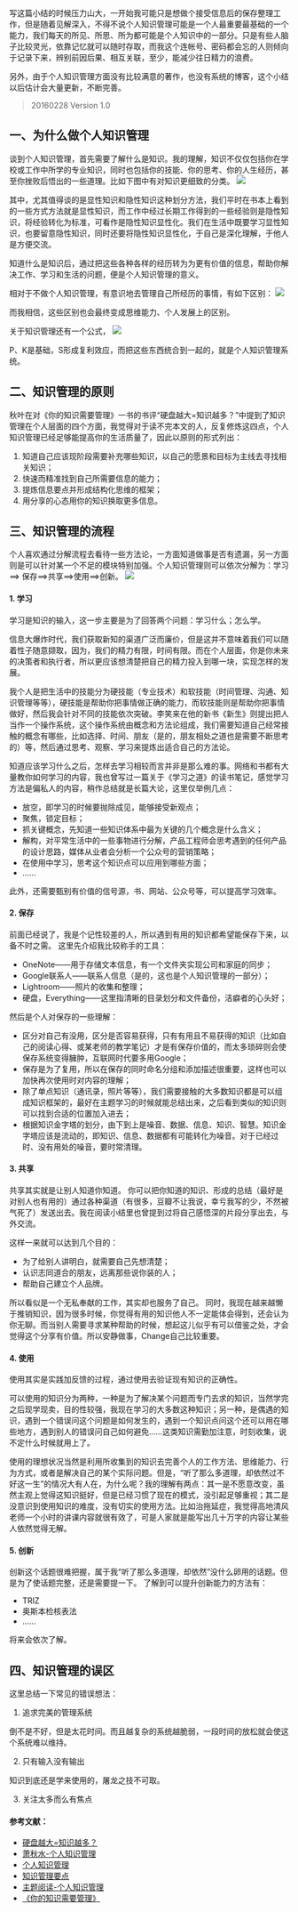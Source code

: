 写这篇小结的时候压力山大，一开始我可能只是想做个接受信息后的保存整理工作，但是随着见解深入，不得不说个人知识管理可能是一个人最重要最基础的一个能力，我们每天的所见、所思、所为都可能是个人知识中的一部分。只是有些人脑子比较灵光，依靠记忆就可以随时存取，而我这个连帐号、密码都会忘的人则倾向于记录下来，辨别前因后果、相互关联，至少，能减少往日精力的浪费。

另外，由于个人知识管理方面没有比较满意的著作，也没有系统的博客，这个小结以后估计会大量更新，不断完善。

> 20160228 Version 1.0

## 一、为什么做个人知识管理
谈到个人知识管理，首先需要了解什么是知识。我的理解，知识不仅仅包括你在学校或工作中所学的专业知识，同时也包括你的技能、你的思考、你的人生经历，甚至你挫败后悟出的一些道理。比如下图中有对知识更细致的分类。
![](https://img1.doubanio.com/view/note/large/public/p32069049.jpg)

其中，尤其值得谈的是显性知识和隐性知识这种划分方法，我们平时在书本上看到的一些方式方法就是显性知识，而工作中经过长期工作得到的一些经验则是隐性知识，将经验转化为标准，可看作是隐性知识显性化。我们在生活中既要学习显性知识，也要留意隐性知识，同时还要将隐性知识显性化，于自己是深化理解，于他人是方便交流。

知道什么是知识后，通过把这些各种各样的经历转为为更有价值的信息，帮助你解决工作、学习和生活的问题，便是个人知识管理的意义。

相对于不做个人知识管理，有意识地去管理自己所经历的事情，有如下区别：
![](https://img3.doubanio.com/view/note/large/public/p32069055.jpg)

而我相信，这些区别也会最终变成思维能力、个人发展上的区别。

关于知识管理还有一个公式，
![](https://img3.doubanio.com/view/note/large/public/p32069060.jpg)

P、K是基础，S形成复利效应，而把这些东西统合到一起的，就是个人知识管理系统。


## 二、知识管理的原则
秋叶在对《你的知识需要管理》一书的书评“硬盘越大=知识越多？”中提到了知识管理在个人层面的四个方面，我觉得对于读不完本文的人，反复修炼这四点，个人知识管理已经足够能提高你的生活质量了，因此以原则的形式列出：
1. 知道自己应该现阶段需要补充哪些知识，以自己的愿景和目标为主线去寻找相关知识；
2. 快速而精准找到自己所需要信息的能力；
3. 提炼信息要点并形成结构化思维的框架；
4. 用分享的心态用你的知识换取更多信息。

## 三、知识管理的流程
个人喜欢通过分解流程去看待一些方法论，一方面知道做事是否有遗漏，另一方面则是可以针对某一个不足的模块特别加强。个人知识管理则可以依次分解为：学习==> 保存==>共享==>使用==>创新。
![](https://img3.doubanio.com/view/note/large/public/p32069080.jpg)

#### 1. 学习
学习是知识的输入，这一步主要是为了回答两个问题：学习什么；怎么学。

信息大爆炸时代，我们获取新知的渠道广泛而廉价，但是这并不意味着我们可以随着性子随意撷取，因为，我们的精力有限，时间有限。而在个人层面，你是你未来的决策者和执行者，所以更应该想清楚把自己的精力投入到哪一块，实现怎样的发展。

我个人是把生活中的技能分为硬技能（专业技术）和软技能（时间管理、沟通、知识管理等等），硬技能是帮助你把事情做正确的能力，而软技能则是帮助你把事情做好，然后我会针对不同的技能依次突破。李笑来在他的新书《新生》则提出把人当作一个操作系统，这个操作系统由概念和方法论组成，我们需要知道自己经常接触的概念有哪些，比如选择、时间、朋友（是的，朋友相处之道也是需要不断思考的）等，然后通过思考、观察、学习来提炼出适合自己的方法论。

知道应该学习什么之后，怎样去学习相较而言并非是那么难的事。网络和书都有大量教你如何学习的内容，我也曾写过一篇关于《学习之道》的读书笔记，感觉学习方法是偏私人的内容，稍作总结就是长篇大论，这里仅举例几点：
- 放空，即学习的时候要抛除成见，能够接受新观点；
- 聚焦，锁定目标；
- 抓关键概念，先知道一些知识体系中最为关键的几个概念是什么含义；
- 解构，对平常生活中的一些事物进行分解，产品工程师会思考遇到的任何产品的设计思路，媒体从业者会分析一个公众号的营销策略；
- 在使用中学习，思考这个知识点可以应用到哪些方面；
- ……

此外，还需要甄别有价值的信号源，书、网站、公众号等，可以提高学习效率。

#### 2. 保存
前面已经说了，我是个记性较差的人，所以遇到有用的知识都希望能保存下来，以备不时之需。
这里先介绍我比较称手的工具：
- OneNote——用于存储文本信息，有一个文件夹实现公司和家庭的同步；
- Google联系人——联系人信息（是的，这也是个人知识管理的一部分）；
- Lightroom——照片的收集和整理；
- 硬盘，Everything——这里指清晰的目录划分和文件备份，洁癖者的心头好；

然后是个人对保存的一些理解：
- 区分对自己有没用，区分是否容易获得，只有有用且不易获得的知识（比如自己的阅读心得、或某老师的教学笔记）才是有保存价值的，而太多琐碎则会使保存系统变得臃肿，互联网时代要多用Google；
- 保存是为了复用，所以在保存的同时命名分组和添加描述很重要，这样也可以加快再次使用时对内容的理解；
- 除了单点知识（通讯录，照片等等），我们需要接触的大多数知识都是可以组成知识框架的，最好在主题学习的时候就能总结出来，之后看到类似的知识则可以找到合适的位置加入进去；
- 根据知识金字塔的划分，由下到上是噪音、数据、信息、知识、智慧。知识金字塔应该是流动的，即知识、信息、数据都有可能转化为噪音。对于已经过时、没有用处的噪音，要时常清理。

#### 3. 共享
共享其实就是让别人知道你知道。 你可以把你知道的知识、形成的总结（最好是对别人也有用的）通过各种渠道（有很多，豆瓣不让我说，幸亏我写的少，不然被气死了）发送出去。我在阅读小结里也曾提到过将自己感悟深的片段分享出去，与外交流。

这样一来就可以达到几个目的：
- 为了给别人讲明白，就需要自己先想清楚；
- 认识志同道合的朋友，远离那些说你装的人；
- 帮助自己建立个人品牌。

所以看似是一个无私奉献的工作，其实却也服务了自己。
同时，我现在越来越懒于推销知识，因为很多时候，你觉得有用的知识他人不一定能体会得到，还会认为你无聊。而当别人需要寻求某种帮助的时候，想起这儿似乎有可以借鉴之处，才会觉得这个分享有价值。所以安静做事，Change自己比较重要。

#### 4. 使用
使用其实是实践加反馈的过程，通过使用去验证现有知识的正确性。

可以使用的知识分为两种，一种是为了解决某个问题而专门去求的知识，当然学完之后现学现卖，目的性较强，我现在学习的大多数这种知识；另一种，是偶遇的知识，遇到一个错误问这个问题是如何发生的，遇到一个知识点问这个还可以用在哪些地方，遇到别人的错误问自己如何避免……这类知识需勤加注意，时刻收集，说不定什么时候就用上了。

使用的理想状况当然是利用所收集到的知识去完善个人的工作方法、思维能力、行为方式，或者是解决自己的某个实际问题。但是，“听了那么多道理，却依然过不好这一生”的情况大有人在，为什么呢？我的理解有两点：其一是不愿意改变，虽然主观上觉得这知识挺好，但是已经习惯了现在的模式，没引起足够重视；其二是没意识到使用知识的难度，没有切实的使用方法。比如治拖延症，我觉得高地清风老师一个小时的讲课内容就很有效了，可是人家就是能写出几十万字的内容让某些人依然觉得无解。

#### 5. 创新
创新这个话题很难把握，属于我“听了那么多道理，却依然”没什么卵用的话题。但是为了使话题完整，还是需要提一下。
了解到可以提升创新能力的方法有：
- TRIZ
- 奥斯本检核表法
- ……

将来会依次了解。

## 四、知识管理的误区
这里总结一下常见的错误想法：
1. 追求完美的管理系统

倒不是不好，但是太花时间。而且越复杂的系统越脆弱，一段时间的放松就会使这个系统难以维持。

2. 只有输入没有输出

知识到底还是学来使用的，屠龙之技不可取。

3. 关注太多而么有焦点

#### 参考文献：
- [硬盘越大=知识越多？](https://book.douban.com/review/3123816/)
- [萧秋水-个人知识管理](http://www.xiaoqiushui.com/archives/category/%E4%B8%AA%E4%BA%BA%E7%9F%A5%E8%AF%86%E7%AE%A1%E7%90%86)
- [个人知识管理](http://www.jianshu.com/p/0a04df737861)
- [知识管理要点](http://www.xiaoqiushui.com/archives/405.html)
- [主题阅读-个人知识管理](http://blog.sina.com.cn/s/blog_493a84550100c4ug.html)
- [《你的知识需要管理》](https://book.douban.com/subject/4630664/)

